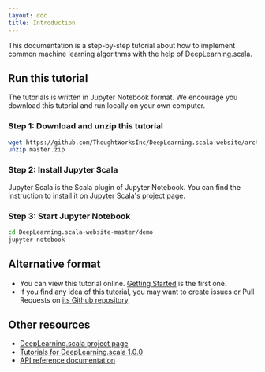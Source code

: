 ```yaml
---
layout: doc
title: Introduction
---
```


This documentation is a step-by-step tutorial about how to implement common machine learning algorithms with the help of DeepLearning.scala.

## Run this tutorial

The tutorials is written in Jupyter Notebook format.
We encourage you download this tutorial and run locally on your own computer.

### Step 1: Download and unzip this tutorial

``` bash
wget https://github.com/ThoughtWorksInc/DeepLearning.scala-website/archive/master.zip
unzip master.zip
```

### Step 2: Install Jupyter Scala

Jupyter Scala is the Scala plugin of Jupyter Notebook. You can find the instruction to install it on [Jupyter Scala's project page](https://github.com/alexarchambault/jupyter-scala).

### Step 3: Start Jupyter Notebook

``` bash
cd DeepLearning.scala-website-master/demo
jupyter notebook
```

## Alternative format

* You can view this tutorial online. [Getting Started](https://thoughtworksinc.github.io/DeepLearning.scala/demo/GettingStarted.html) is the first one.
* If you find any idea of this tutorial, you may want to create issues or Pull Requests on [its Github repository](https://github.com/ThoughtWorksInc/DeepLearning.scala-website).

## Other resources

 * [DeepLearning.scala project page](https://github.com/ThoughtWorksInc/DeepLearning.scala/)
 * [Tutorials for DeepLearning.scala 1.0.0](https://github.com/ThoughtWorksInc/deeplearning-tutorial/tree/1.0.x)
 * [API reference documentation](https://javadoc.io/page/com.thoughtworks.deeplearning/deeplearning_2.11/latest/com/thoughtworks/deeplearning/package.html)

